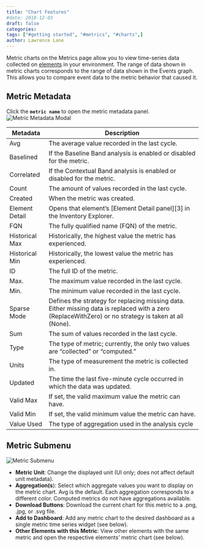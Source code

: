 ```yaml
---
title: "Chart Features"
#date: 2018-12-03
draft: false
categories:
tags: ["#getting started", "#metrics", "#charts",]
author: Lawrence Lane
---
```


Metric charts on the Metrics page allow you to view time-series data collected on [elements][1] in your environment. The range of data shown in metric charts corresponds to the range of data shown in the Events graph. This allows you to compare event data to the metric behavior that caused it.

## Metric Metadata
Click the **`metric name`** to open the metric metadata panel.
![Metric Metadata Modal](/images/metric-page/metric-metadata-modal.png)

| Metadata       | Description                                                                                                                                           |
|----------------|-------------------------------------------------------------------------------------------------------------------------------------------------------|
| Avg            | The average value recorded in the last cycle.                                                                                                         |
| Baselined      | If the Baseline Band analysis is enabled or disabled for the metric.                                                                                  |
| Correlated     | If the Contextual Band analysis is enabled or disabled for the metric.                                                                                |
| Count          | The amount of values recorded in the last cycle.                                                                                                      |
| Created        | When the metric was created.                                                                                                                          |
| Element Detail | Opens that element’s [Element Detail panel][3] in the Inventory Explorer.                                                                             |
| FQN            | The fully qualified name (FQN) of the metric.                                                                                                         |
| Historical Max | Historically, the highest value the metric has experienced.                                                                                           |
| Historical Min | Historically, the lowest value the metric has experienced.                                                                                            |
| ID             | The full ID of the metric.                                                                                                                            |
| Max.           | The maximum value recorded in the last cycle.                                                                                                         |
| Min.           | The minimum value recorded in the last cycle.                                                                                                         |
| Sparse Mode    | Defines the strategy for replacing missing data. Either missing data is replaced with a zero (ReplaceWithZero) or no strategy is taken at all (None). |
| Sum            | The sum of values recorded in the last cycle.                                                                                                         |
| Type           | The type of metric; currently, the only two values are “collected” or “computed.”                                                                     |
| Units          | The type of measurement the metric is collected in.                                                                                                   |
| Updated        | The time the last five-minute cycle occurred in which the data was updated.                                                                           |
| Valid Max      | If set, the valid maximum value the metric can have.                                                                                                  |
| Valid Min      | If set, the valid minimum value the metric can have.                                                                                                  |
| Value Used     | The type of aggregation used in the analysis cycle                                                                                                    |



## Metric Submenu
![Metric Submenu](/images/metric-page/metric-submenu.png)

 - **Metric Unit**: Change the displayed unit (UI only; does not affect default unit metadata).
 - **Aggregation(s**): Select which aggregate values you want to display on the metric chart. Avg is the default. Each aggregation corresponds to a different color. Computed metrics do not have aggregations available.
 - **Download Buttons**: Download the current chart for this metric to a .png, .jpg, or .svg file.
 - **Add to Dashboard**: Add any metric chart to the desired dashboard as a single metric time series widget (see below).
 - **Other Elements with this Metric**: View other elements with the same metric and open the respective elements’ metric chart (see below).




[1]: /capacity-monitoring/inventory/

